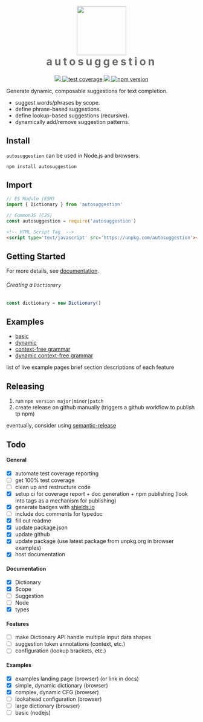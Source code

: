<p align="center" style="margin-bottom:0px;">
    <img src="https://raw.githubusercontent.com/asmr-hex/autosuggestion/main/logo.svg"
        height="130">
</p>
<h1 align="center" style="margin-top:0px;letter-spacing:0.2em;color:dimgrey">
    autosuggestion
</h1>
<p align="center">
    <!-- test badge -->
    <a href="https://github.com/asmr-hex/autosuggestion/actions/workflows/tests.yml" alt="tests">
        <img src="https://github.com/asmr-hex/autosuggestion/actions/workflows/tests.yml/badge.svg"/>
    </a>
    <!-- coverage badge -->
    <a href="https://asmr-hex.github.io/autosuggestion/coverage">
        <img src="https://img.shields.io/endpoint?url=https://api.keyvalue.xyz/437c1f94/coverage" alt="test coverage">
    </a>
    <!-- docs badge -->
    <a href="https://asmr-hex.github.io/autosuggestion" alt="documentation">
        <img src="https://img.shields.io/static/v1?label=typedoc&message=docs&color=informational" />
    </a>
    <!-- npm version badge -->
    <a href="https://badge.fury.io/js/autosuggestion">
        <img src="https://badge.fury.io/js/autosuggestion.svg" alt="npm version">
    </a>
</p>

Generate dynamic, composable suggestions for text completion.
* suggest words/phrases by scope.
* define phrase-based suggestions.
* define lookup-based suggestions (recursive).
* dynamically add/remove suggestion patterns.

## Install
`autosuggestion` can be used in Node.js and browsers.
``` shell
npm install autosuggestion
```

## Import
``` javascript
// ES Module (ESM)
import { Dictionary } from 'autosuggestion'
```
``` javascript
// CommonJS (CJS)
const autosuggestion = require('autosuggestion')
```
``` html
<!-- HTML Script Tag  -->
<script type='text/javascript' src='https://unpkg.com/autosuggestion'></script>
```

## Getting Started
For more details, see [documentation](https://asmr-hex.github.io/autosuggestion).

###### Creating a `Dictionary`
``` javascript
const dictionary = new Dictionary()
```

## Examples
* [basic](https://asmr-hex.github.com/autosuggestion/examples/browser/basic.html)
* [dynamic](https://asmr-hex.github.com/autosuggestion/examples/browser/dynamic.html)
* [context-free grammar](https://asmr-hex.github.io/autosuggestion/examples/browser/basic-cfg.html)
* [dynamic context-free grammar](https://asmr-hex.github.io/autosuggestion/examples/browser/dynamic-cfg.html)

list of live example pages
brief section descriptions of each feature

## Releasing
1. run `npm version major|minor|patch`
2. create release on github manually (triggers a github workflow to publish tp npm)

eventually, consider using [semantic-release](https://github.com/semantic-release/semantic-release)

## Todo
#### General
- [x] automate test coverage reporting
- [ ] get 100% test coverage
- [ ] clean up and restructure code
- [x] setup ci for coverage report + doc generation + npm publishing (look into tags as a mechanism for publishing)
- [x] generate badges with [shields.io](https://github.com/badges/shields)
- [ ] include doc comments for typedoc
- [x] fill out readme
- [x] update package.json
- [x] update github
- [x] update package (use latest package from unpkg.org in browser examples)
- [x] host documentation
#### Documentation
- [x] Dictionary
- [x] Scope
- [ ] Suggestion
- [ ] Node
- [x] types
#### Features
- [ ] make Dictionary API handle multiple input data shapes
- [ ] suggestion token annotations (context, etc.)
- [ ] configuration (lookup brackets, etc.)
#### Examples
- [x] examples landing page (browser) (or link in docs)
- [x] simple, dynamic dictionary (browser)
- [x] complex, dynamic CFG (browser)
- [ ] lookahead configuration (browser)
- [ ] large dictionary (browser)
- [ ] basic (nodejs)
